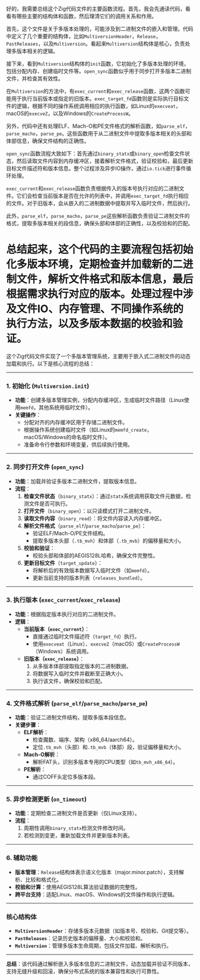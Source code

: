 好的，我需要总结这个Zig代码文件的主要函数流程。首先，我会先通读代码，看看有哪些主要的结构体和函数，然后理清它们的调用关系和作用。

首先，这个文件是关于多版本处理的，可能涉及到二进制文件的嵌入和管理。代码中定义了几个重要的结构体，比如`MultiversionHeader`，`Release`，`PastReleases`，以及`Multiversion`。看起来`Multiversion`结构体是核心，负责处理多版本相关的逻辑。

接下来，看到`Multiversion`结构体的`init`函数，它初始化了多版本处理的环境，包括分配内存、创建临时文件等。`open_sync`函数似乎用于同步打开多版本二进制文件，并检查其有效性。

在`Multiversion`的方法中，有`exec_current`和`exec_release`函数，这两个函数可能用于执行当前版本或指定的旧版本。`exec_target_fd`函数则是实际执行目标文件的逻辑，根据不同的操作系统调用相应的执行函数，如Linux的`execveat`，macOS的`execveZ`，以及Windows的`CreateProcessW`。

另外，代码中还有处理ELF、Mach-O和PE文件格式的解析函数，如`parse_elf`，`parse_macho`，`parse_pe`。这些函数用于从二进制文件中提取多版本相关的头部和体部信息，确保文件结构的正确性。

`open_sync`函数流程大致如下：首先通过`binary_statx`或`binary_open`检查文件状态，然后读取文件内容到内存缓冲区，接着解析文件格式，验证校验和，最后更新目标文件描述符和版本信息。整个过程涉及异步IO操作，通过`io.tick`进行事件循环处理。

`exec_current`和`exec_release`函数负责根据传入的版本号执行对应的二进制文件。它们会检查当前版本是否在允许的列表中，并调用`exec_target_fd`执行相应的文件。对于旧版本，会从嵌入的二进制数据中提取并写入临时文件，然后执行。

此外，`parse_elf`，`parse_macho`，`parse_pe`这些解析函数负责验证二进制文件的格式，提取多版本相关的段信息，确保头部和体部的正确性，以及校验和的匹配。

总结起来，这个代码的主要流程包括初始化多版本环境，定期检查并加载新的二进制文件，解析文件格式和版本信息，最后根据需求执行对应的版本。处理过程中涉及文件IO、内存管理、不同操作系统的执行方法，以及多版本数据的校验和验证。
================================================
这个Zig代码文件实现了一个多版本管理系统，主要用于嵌入式二进制文件的动态加载和执行。以下是核心流程的总结：

---

### **1. 初始化 (`Multiversion.init`)**
- **功能**：创建多版本管理实例，分配内存缓冲区，生成临时文件路径（Linux使用`memfd`，其他系统用临时文件）。
- **关键操作**：
  - 分配对齐的内存缓冲区用于存储二进制文件。
  - 根据操作系统创建临时文件（如Linux的`memfd_create`，macOS/Windows的命名临时文件）。
  - 准备命令行参数和环境变量，供后续执行使用。

---

### **2. 同步打开文件 (`open_sync`)**  
- **功能**：加载并验证多版本二进制文件，提取版本信息。
- **流程**：
  1. **检查文件状态**（`binary_statx`）：通过`statx`系统调用获取文件元数据，检测文件是否可执行。
  2. **打开文件**（`binary_open`）：以只读模式打开二进制文件。
  3. **读取文件内容**（`binary_read`）：将文件内容读入内存缓冲区。
  4. **解析文件格式**（`parse_elf`/`parse_macho`/`parse_pe`）：
     - 验证ELF/Mach-O/PE文件结构。
     - 提取多版本头部（`.tb_mvh`）和体部（`.tb_mvb`）的偏移量和大小。
  5. **校验和验证**：
     - 校验头部和体部的AEGIS128L哈希，确保文件完整性。
  6. **更新目标文件**（`target_update`）：
     - 将解析后的有效版本数据写入临时文件（如`memfd`）。
     - 更新当前支持的版本列表（`releases_bundled`）。

---

### **3. 执行版本 (`exec_current`/`exec_release`)**  
- **功能**：根据指定版本执行对应的二进制文件。
- **逻辑**：
  - **当前版本（`exec_current`）**：
    - 直接通过临时文件描述符（`target_fd`）执行。
    - 使用`execveat`（Linux）、`execveZ`（macOS）或`CreateProcessW`（Windows）系统调用。
  - **旧版本（`exec_release`）**：
    1. 从多版本体部提取指定版本的二进制数据。
    2. 将数据写入临时文件并截断至正确大小。
    3. 执行该文件，确保校验和匹配。

---

### **4. 文件格式解析 (`parse_elf`/`parse_macho`/`parse_pe`)**  
- **功能**：验证二进制文件结构，提取多版本段信息。
- **关键步骤**：
  - **ELF解析**：
    - 检查魔数、端序、架构（x86_64/aarch64）。
    - 定位`.tb_mvh`（头部）和`.tb_mvb`（体部）段，验证偏移量和大小。
  - **Mach-O解析**：
    - 解析FAT头，识别多版本专用的CPU类型（如`tb_mvh_x86_64`）。
  - **PE解析**：
    - 通过COFF头定位多版本段。

---

### **5. 异步检测更新 (`on_timeout`)**  
- **功能**：定期检查二进制文件是否更新（仅Linux支持）。
- **流程**：
  1. 周期性调用`binary_statx`检测文件修改时间。
  2. 若检测到变更，重新加载文件并更新版本列表。

---

### **6. 辅助功能**
- **版本管理**：`Release`结构体表示语义化版本（major.minor.patch），支持解析、比较和格式化。
- **校验和计算**：使用AEGIS128L算法验证数据的完整性。
- **跨平台支持**：适配Linux、macOS、Windows的文件操作和执行逻辑。

---

### **核心结构体**
- **`MultiversionHeader`**：存储多版本元数据（如版本号、校验和、Git提交等）。
- **`PastReleases`**：记录历史版本的偏移量、大小和校验和。
- **`Multiversion`**：管理多版本生命周期，包括文件加载、解析和执行。

---

**总结**：该代码通过解析嵌入多版本信息的二进制文件，动态加载并验证不同版本，支持无缝升级和回滚，确保分布式系统的版本兼容性和执行可靠性。
